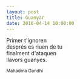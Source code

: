 ```yaml
---
layout: post
title: Guanyar
date: 2016-04-14 10:00:00
---
```


Primer t'ignoren<br />
després es riuen de tu<br />
finalment d'ataquen<br />
llavors guanyes.<br />

<small>Mahadma Gandhi</small>

